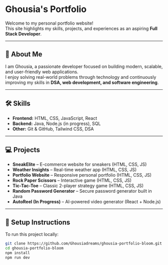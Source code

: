 # Ghousia's Portfolio

Welcome to my personal portfolio website!  
This site highlights my skills, projects, and experiences as an aspiring **Full Stack Developer**.

---

## 🚀 About Me

I am Ghousia, a passionate developer focused on building modern, scalable, and user-friendly web applications.  
I enjoy solving real-world problems through technology and continuously improving my skills in **DSA, web development, and software engineering**.

---

## 🛠️ Skills

- **Frontend:** HTML, CSS, JavaScript, React
- **Backend:** Java, Node.js (in progress), SQL
- **Other:** Git & GitHub, Tailwind CSS, DSA

---

## 💻 Projects

- **SneakElite** – E-commerce website for sneakers (HTML, CSS, JS)
- **Weather Insights** – Real-time weather app (HTML, CSS, JS)
- **Portfolio Website** – Responsive personal portfolio (HTML, CSS, JS)
- **Rock Paper Scissors** – Interactive game (HTML, CSS, JS)
- **Tic-Tac-Toe** – Classic 2-player strategy game (HTML, CSS, JS)
- **Random Password Generator** – Secure password generator built in Java
- **AutoReel (In Progress)** – AI-powered video generator (React + Node.js)

---

## 📂 Setup Instructions

To run this project locally:

```bash
git clone https://github.com/Ghousiadreams/ghousia-portfolio-bloom.git
cd ghousia-portfolio-bloom
npm install
npm run dev
```

